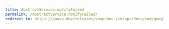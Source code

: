 ```yaml
---
title: AbstractService.notifyFailed
permalink: /AbstractService.notifyFailed/
redirect_to: https://guava.dev/releases/snapshot-jre/api/docs/com/google/common/util/concurrent/AbstractService.html#notifyFailed-java.lang.Throwable-
---
```

